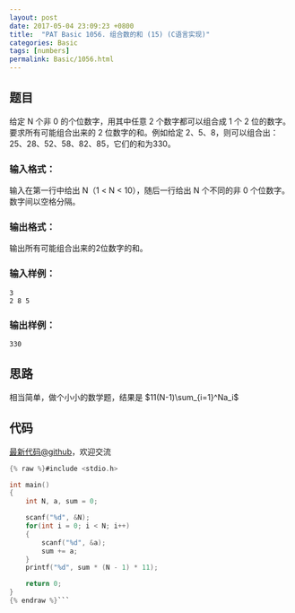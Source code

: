 ```yaml
---
layout: post
date: 2017-05-04 23:09:23 +0800
title:  "PAT Basic 1056. 组合数的和 (15) (C语言实现)"
categories: Basic
tags: [numbers]
permalink: Basic/1056.html
---
```


## 题目

给定 N 个非 0 的个位数字，用其中任意 2 个数字都可以组合成 1 个 2 位的数字。要求所有可能组合出来的 2 位数字的和。例如给定
2、5、8，则可以组合出：25、28、52、58、82、85，它们的和为330。

### 输入格式：

输入在第一行中给出 N（1 $<$ N $<$ 10），随后一行给出 N 个不同的非 0 个位数字。数字间以空格分隔。

### 输出格式：

输出所有可能组合出来的2位数字的和。

### 输入样例：

    
    
    3
    2 8 5
    

### 输出样例：

    
    
    330
    



## 思路


相当简单，做个小小的数学题，结果是 $11(N-1)\sum_{i=1}^Na_i$

## 代码

[最新代码@github](https://github.com/OliverLew/PAT/blob/master/PATBasic/1056.c)，欢迎交流
```c
{% raw %}#include <stdio.h>

int main()
{
    int N, a, sum = 0;

    scanf("%d", &N);
    for(int i = 0; i < N; i++)
    {
        scanf("%d", &a);
        sum += a;
    }
    printf("%d", sum * (N - 1) * 11);

    return 0;
}
{% endraw %}```